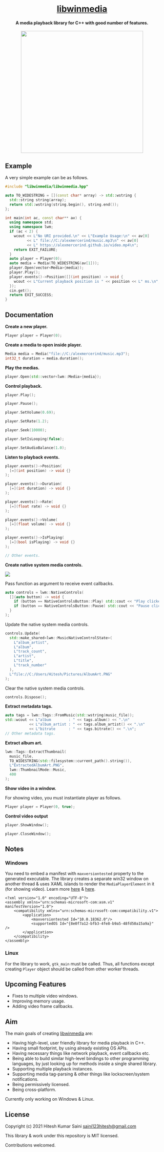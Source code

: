 <h1 align="center"><a href="https://github.com/libwinmedia/libwinmedia">libwinmedia</a></h1>
<h4 align="center">A media playback library for C++ with good number of features.</h4>


<p align="center"><img height="400" src="https://github.com/libwinmedia/libwinmedia/blob/assets/screenshot.jpg?raw=true"></img></p>

## Example

A very simple example can be as follows.

```cpp
#include "libwinmedia/libwinmedia.hpp"

auto TO_WIDESTRING = [](const char* array) -> std::wstring {
  std::string string(array);
  return std::wstring(string.begin(), string.end());
};

int main(int ac, const char** av) {
  using namespace std;
  using namespace lwm;
  if (ac < 2) {
    wcout << L"No URI provided.\n" << L"Example Usage:\n" << av[0]
          << L" file://C:/alexmercerind/music.mp3\n" << av[0]
          << L" https://alexmercerind.github.io/video.mp4\n";
    return EXIT_FAILURE;
  }
  auto player = Player(0);
  auto media = Media(TO_WIDESTRING(av[1]));
  player.Open(vector<Media>{media});
  player.Play();
  player.events()->Position([](int position) -> void {
    wcout << L"Current playback position is " << position << L" ms.\n";
  });
  cin.get();
  return EXIT_SUCCESS;
}

```

## Documentation

**Create a new player.**

```cpp
Player player = Player(0);
```

**Create a media to open inside player.**

```cpp
Media media = Media("file://C:/alexmercerind/music.mp3");
int32_t duration = media.duration();
```

**Play the medias.**

```cpp
player.Open(std::vector<lwm::Media>{media});
```

**Control playback.**

```cpp
player.Play();

player.Pause();

player.SetVolume(0.69);

player.SetRate(1.2);

player.Seek(10000);

player.SetIsLooping(false);

player.SetAudioBalance(1.0);
```

**Listen to playback events.**

```cpp
player.events()->Position(
  [=](int position) -> void {}
);

player.events()->Duration(
  [=](int duration) -> void {}
);

player.events()->Rate(
  [=](float rate) -> void {}
);

player.events()->Volume(
  [=](float volume) -> void {}
);

player.events()->IsPlaying(
  [=](bool isPlaying) -> void {}
);

// Other events.
```

**Create native system media controls.**

![](https://github.com/libwinmedia/libwinmedia/blob/assets/native_controls.jpg)

Pass function as argument to receive event callbacks.

```cpp
auto controls = lwm::NativeControls(
  [](auto button) -> void {
    if (button == NativeControlsButton::Play) std::cout << "Play clicked.\n";
    if (button == NativeControlsButton::Pause) std::cout << "Pause clicked.\n";
  }
);
```

Update the native system media controls.

```cpp
controls.Update(
  std::make_shared<lwm::MusicNativeControlState>(
    L"album_artist",
    L"album",
    L"track_count",
    L"artist",
    L"title",
    L"track_number"
  ),
  L"file://C:/Users/Hitesh/Pictures/AlbumArt.PNG"
);
```

Clear the native system media controls.

```cpp
controls.Dispose();
```

**Extract metadata tags.**

```cpp
auto tags = lwm::Tags::FromMusic(std::wstring(music_file));
std::wcout << L"album        : " << tags.album() << ".\n"
           << L"album_artist : " << tags.album_artist() << ".\n"
           << L"bitrate      : " << tags.bitrate() << ".\n";
// Other metadata tags.
```

**Extract album art.**

```cpp
lwm::Tags::ExtractThumbnail(
  music_file,
  TO_WIDESTRING(std::filesystem::current_path().string()),
  L"ExtractedAlbumArt.PNG",
  lwm::ThumbnailMode::Music,
  400
);
```

**Show video in a window.**

For showing video, you must instantiate player as follows.

```cpp
Player player = Player(0, true);
```

**Control video output**

```cpp
player.ShowWindow();

player.CloseWindow();
```

## Notes

### Windows

You need to embed a manifest with `maxversiontested` property to the generated executable. The library creates a separate win32 window on another thread & uses XAML islands to render the `MediaPlayerElement` in it (for showing video). Learn more [here](https://docs.microsoft.com/en-us/windows/apps/desktop/modernize/host-standard-control-with-xaml-islands-cpp) & [here](https://docs.microsoft.com/en-us/cpp/build/how-to-embed-a-manifest-inside-a-c-cpp-application?view=msvc-160).

```manifest
<?xml version="1.0" encoding="UTF-8"?>
<assembly xmlns="urn:schemas-microsoft-com:asm.v1" manifestVersion="1.0">
    <compatibility xmlns="urn:schemas-microsoft-com:compatibility.v1">
        <application>
            <maxversiontested Id="10.0.18362.0"/>
            <supportedOS Id="{8e0f7a12-bfb3-4fe8-b9a5-48fd50a15a9a}" />
        </application>
    </compatibility>
</assembly>
```

### Linux

For the library to work, `gtk_main` must be called. Thus, all functions except creating `Player` object should be called from other worker threads.

## Upcoming Features

- Fixes to multiple video windows.
- Improving memory usage.
- Adding video frame callbacks.

## Aim

The main goals of creating [libwinmedia](https://github.com/libwinmedia/libwinmedia) are:
- Having high-level, user friendly library for media playback in C++.
- Having small footprint, by using already existing OS APIs.
- Having necessary things like network playback, event callbacks etc.
- Being able to build similar high-level bindings to other programming languages, by just looking up for methods inside a single shared library.
- Supporting multiple playback instances.
- Supporting media tag-parsing & other things like lockscreen/system notifications.
- Being permissively licensed.
- Being cross-platform.

Currently only working on Windows & Linux.

## License 

Copyright (c) 2021 Hitesh Kumar Saini <saini123hitesh@gmail.com>

This library & work under this repository is MIT licensed.

Contributions welcomed.
